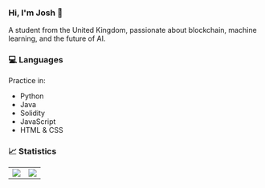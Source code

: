 ### Hi, I'm Josh 👋
A student from the United Kingdom, passionate about blockchain, machine learning, and the future of AI.

### 💻 Languages
Practice in:
- Python
- Java
- Solidity
- JavaScript
- HTML & CSS

### 📈 Statistics
<table>
  <tr>
    <td>
      <img src="https://github-readme-stats.vercel.app/api?username=jshstw&include_all_commits=true&show_icons=true&hide_title=true&count_private=true&hide_border=true" />
    </td>
    <td>
      <img src="https://github-readme-stats.vercel.app/api/top-langs/?username=jshstw&layout=compact&hide_border=true" />
    </td>
  </tr>
</table>
